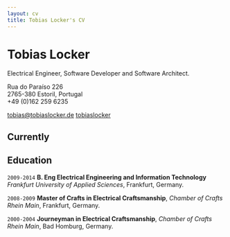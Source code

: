 ```yaml
---
layout: cv
title: Tobias Locker's CV
---
```

# Tobias Locker
Electrical Engineer, Software Developer and Software Architect.

Rua do Paraíso 226<br/>
2765-380 Estoril, Portugal<br/>
+49 (0)162 259 6235

<div id="webaddress">
  <a href="mailto:tobias@tobiaslocker.de"><i class="far fa-envelope"></i> tobias@tobiaslocker.de</a>
  <a href="https://github.com/tobiaslocker"><i class="fab fa-github"></i> tobiaslocker</a>
</div>

## Currently


## Education


`2009-2014`
**B. Eng Electrical Engineering and Information Technology**<br/>
*Frankfurt University of Applied Sciences*, Frankfurt, Germany.

`2008-2009`
**Master of Crafts in Electrical Craftsmanship**, *Chamber of Crafts Rhein Main*, Frankfurt, Germany.

`2000-2004`
**Journeyman in Electrical Craftsmanship**, *Chamber of Crafts Rhein Main*, Bad Homburg, Germany.


<!-- ### Footer

Last updated: May 2013 -->


